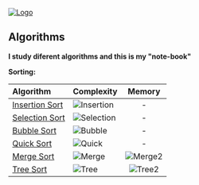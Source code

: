 [![Logo](https://raw.githubusercontent.com/ogycode/Algorithms/master/merch/logo.jpg)](https://github.com/ogycode/Algorithms)

## Algorithms
**I study diferent algorithms and this is my "note-book"**

**Sorting:**

|Algorithm  |Сomplexity   	|Memory   	|
|:--- 	    |:--- 	        |:---: 	    |
| [Insertion Sort](https://github.com/ogycode/Algorithms/tree/master/src/Algorithms/InsertionSort) | ![Insertion](https://raw.githubusercontent.com/ogycode/Algorithms/master/merch/math/n%5E2.png) | \- |
| [Selection Sort](https://github.com/ogycode/Algorithms/tree/master/src/Algorithms/SelectionSort) | ![Selection](https://raw.githubusercontent.com/ogycode/Algorithms/master/merch/math/n%5E2.png) | \- |
| [Bubble Sort](https://github.com/ogycode/Algorithms/tree/master/src/Algorithms/BubbleSort) | ![Bubble](https://raw.githubusercontent.com/ogycode/Algorithms/master/merch/math/n%5E2.png) | \- |
|[Quick Sort](https://github.com/ogycode/Algorithms/tree/master/src/Algorithms/QuickSort)| ![Quick](https://raw.githubusercontent.com/ogycode/Algorithms/master/merch/math/quick.png) | \- |
| [Merge Sort](https://github.com/ogycode/Algorithms/tree/master/src/Algorithms/MergeSort) | ![Merge](https://raw.githubusercontent.com/ogycode/Algorithms/master/merch/math/nlogn.png) | ![Merge2](https://raw.githubusercontent.com/ogycode/Algorithms/master/merch/math/on.png) |
|[Tree Sort](https://github.com/ogycode/Algorithms/tree/master/src/Algorithms/TreeSort)| ![Tree](https://raw.githubusercontent.com/ogycode/Algorithms/master/merch/math/nlogn.png) | ![Tree2](https://raw.githubusercontent.com/ogycode/Algorithms/master/merch/math/on.png) |
